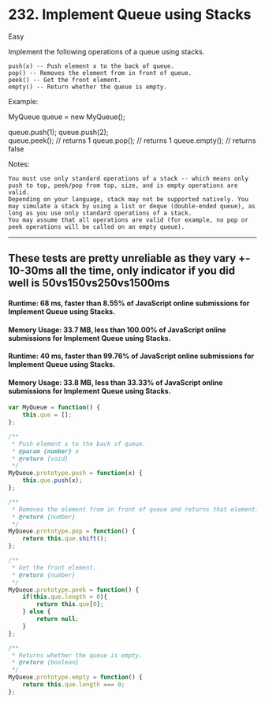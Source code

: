 # 232. Implement Queue using Stacks
Easy

Implement the following operations of a queue using stacks.

    push(x) -- Push element x to the back of queue.
    pop() -- Removes the element from in front of queue.
    peek() -- Get the front element.
    empty() -- Return whether the queue is empty.

Example:

MyQueue queue = new MyQueue();

queue.push(1);
queue.push(2);  
queue.peek();  // returns 1
queue.pop();   // returns 1
queue.empty(); // returns false

Notes:

    You must use only standard operations of a stack -- which means only push to top, peek/pop from top, size, and is empty operations are valid.
    Depending on your language, stack may not be supported natively. You may simulate a stack by using a list or deque (double-ended queue), as long as you use only standard operations of a stack.
    You may assume that all operations are valid (for example, no pop or peek operations will be called on an empty queue).

---

## These tests are pretty unreliable as they vary +- 10-30ms all the time, only indicator if you did well is 50vs150vs250vs1500ms

#### Runtime: 68 ms, faster than 8.55% of JavaScript online submissions for Implement Queue using Stacks.
#### Memory Usage: 33.7 MB, less than 100.00% of JavaScript online submissions for Implement Queue using Stacks.

#### Runtime: 40 ms, faster than 99.76% of JavaScript online submissions for Implement Queue using Stacks.
#### Memory Usage: 33.8 MB, less than 33.33% of JavaScript online submissions for Implement Queue using Stacks.

```javascript
var MyQueue = function() {
    this.que = [];
};

/**
 * Push element x to the back of queue. 
 * @param {number} x
 * @return {void}
 */
MyQueue.prototype.push = function(x) {
    this.que.push(x);
};

/**
 * Removes the element from in front of queue and returns that element.
 * @return {number}
 */
MyQueue.prototype.pop = function() {
    return this.que.shift();
};

/**
 * Get the front element.
 * @return {number}
 */
MyQueue.prototype.peek = function() {
    if(this.que.length > 0){
        return this.que[0];
    } else {
        return null;
    }
};

/**
 * Returns whether the queue is empty.
 * @return {boolean}
 */
MyQueue.prototype.empty = function() {
    return this.que.length === 0;
};
```
